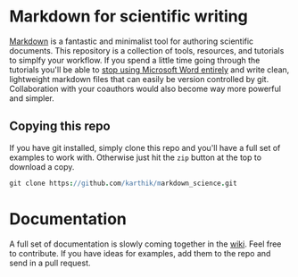 # Markdown for scientific writing

[Markdown](http://inundata.org/2012/06/01/markdown-and-the-future-of-collaborative-manuscript-writing/) is a fantastic and minimalist tool for authoring scientific documents. This repository is a collection of tools, resources, and tutorials to simplfy your workflow. If you spend a little time going through the tutorials you'll be able to [stop using Microsoft Word entirely](http://inundata.org/2012/12/04/how-to-ditch-word/) and write clean, lightweight markdown files that can easily be version controlled by git. Collaboration with your coauthors would also become way more powerful and simpler.


## Copying this repo

If you have git installed, simply clone this repo and you'll have a full set of examples to work with. Otherwise just hit the `zip` button at the top to download a copy.

```coffee
git clone https://github.com/karthik/markdown_science.git
```

# Documentation

A full set of documentation is slowly coming together in the [wiki](https://github.com/karthik/markdown_science/wiki). Feel free to contribute. If you have ideas for examples, add them to the repo and send in a pull request.
 
